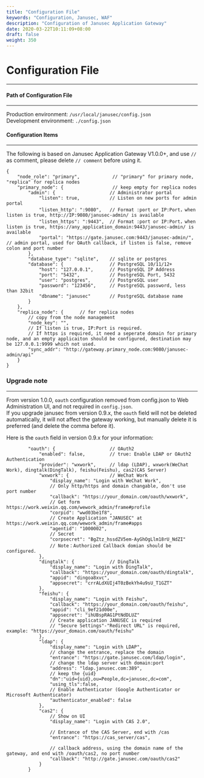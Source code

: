 ```yaml
---
title: "Configuration File"
keywords: "Configuration, Janusec, WAF"
description: "Configuration of Janusec Application Gateway"
date: 2020-03-22T10:11:09+08:00
draft: false
weight: 350
---
```


# Configuration File
----

#### Path of Configuration File
----
Production environment:  `/usr/local/janusec/config.json`  
Development environment: `./config.json`

#### Configuration Items
----

The following is based on Janusec Application Gateway V1.0.0+, and use `//` as comment, please delete `// comment` before using it.

```
{
    "node_role": "primary",            // "primary" for primary node, "replica" for replica nodes
    "primary_node": {                  // keep empty for replica nodes
        "admin": {                    // Administrator portal
            "listen": true,           // Listen on new ports for admin portal
            "listen_http": ":9080",   // Format :port or IP:Port，when listen is true, http://IP:9080/janusec-admin/ is available
            "listen_https": ":9443",  // Format :port or IP:Port，when listen is true, https://any_application_domain:9443/janusec-admin/ is available
            "portal": "https://gate.janusec.com:9443/janusec-admin/",   // admin portal, used for OAuth callback, if listen is false, remove colon and port number
        },
        "database_type": "sqlite",    // sqlite or postgres
        "database": {                 // PostgreSQL 10/11/12+
            "host": "127.0.0.1",      // PostgreSQL IP Address
            "port": "5432",           // PostgreSQL Port, 5432
            "user": "postgres",       // PostgreSQL user
            "password": "123456",     // PostgreSQL password, less than 32bit
            "dbname": "janusec"       // PostgreSQL database name
        }
    },
    "replica_node": {      // for replica nodes
        // copy from the node management
        "node_key": "",  
        // If listen is true, IP:Port is required.
        // If https is required, it need a seperate domain for primary node, and an empty applicaiton should be configured, destination may be 127.0.0.1:9999 which not used.
        "sync_addr": "http://gateway.primary_node.com:9080/janusec-admin/api"
    }
}
```


### Upgrade note
---
From version 1.0.0, `oauth` configuration removed from config.json to Web Administration UI, and not required in `config.json`.   
If you upgrade janusec from version 0.9.x, the `oauth` field will not be deleted automatically, it will not affect the gateway working, but manually delete it is preferred (and delete the comma before it).   

Here is the `oauth` field in version 0.9.x for your information:  

```
        "oauth": {                    // OAuth2
            "enabled": false,         // true: Enable LDAP or OAuth2 Authentication
            "provider": "wxwork",     // ldap (LDAP), wxwork(WeChat Work), dingtalk(DingTalk), feishu(Feishu), cas2(CAS Server)
            "wxwork": {               // WeChat Work
                "display_name": "Login with WeChat Work",     
                // Only http/https and domain changable, don't use port number
                "callback": "https://your_domain.com/oauth/wxwork",  
                // Get form https://work.weixin.qq.com/wework_admin/frame#profile
                "corpid": "wwd03be1f8",  
                // Create Application "JANUSEC" at https://work.weixin.qq.com/wework_admin/frame#apps 
                "agentid": "1000002",  
                // Secret                             
                "corpsecret": "BgZtz_hssdZV5em-AyGhOgLlm18rU_NdZI"  
                // Note：Authorized Callback domian should be configured. 
            },
            "dingtalk": {             // DingTalk
                "display_name": "Login with DingTalk", 
                "callback": "https://your_domain.com/oauth/dingtalk", 
                "appid": "dingoa8xvc",
                "appsecret": "crrALdXUIj4T0zBekYh4u9sU_T1GZT"
            },
            "feishu": {
                "display_name": "Login with Feishu",
                "callback": "https://your_domain.com/oauth/feishu",
                "appid": "cli_9ef21d00e",
                "appsecret": "ihUBspRAG1PtNdDLUZ"
                // Create application JANUSEC is required
                // "Secure Settings"-"Redirect URL" is required, example: "https://your_domain.com/oauth/feishu" 
            },
            "ldap": {
                "display_name": "Login with LDAP",
                // change the entrance, replace the domain
                "entrance": "https://gate.janusec.com/ldap/login",
                // change the ldap server with domain:port  
                "address": "ldap.janusec.com:389",
                // keep the {uid}
                "dn":"uid={uid},ou=People,dc=janusec,dc=com",
                "using_tls":false,
                // Enable Authenticator (Google Authenticator or Microsoft Authenticator)
                "authenticator_enabled": false
            },
            "cas2": {
                // Show on UI
                "display_name": "Login with CAS 2.0",

                // Entrance of the CAS Server, end with /cas   
                "entrance": "https://cas_server/cas",

                // callback address, using the domain name of the gateway, and end with /oauth/cas2, no port number
                "callback": "http://gate.janusec.com/oauth/cas2"
            }
        }
```
